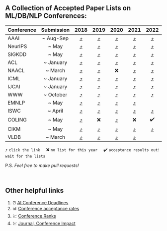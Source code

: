 ## A Collection of Accepted Paper Lists on ML/DB/NLP Conferences:

| **Conference** | Submission |2018 | 2019 | 2020 | 2021 | 2022 | 2023 | 2024 |
| :----------| :----: | :----:| :----:| :----:| :----:| :----: | :----: | :----: |
| AAAI       | ~ Aug-Sep |[:arrow_heading_up:](https://aaai.org/Conferences/AAAI-18/wp-content/uploads/2017/12/AAAI-18-Accepted-Paper-List.Web_.pdf) |[:arrow_heading_up:](https://aaai.org/Conferences/AAAI-19/wp-content/uploads/2018/11/AAAI-19_Accepted_Papers.pdf) | [:arrow_heading_up:](https://aaai.org/Conferences/AAAI-20/wp-content/uploads/2020/01/AAAI-20-Accepted-Paper-List.pdf) | [:arrow_heading_up:](https://aaai.org/Conferences/AAAI-21/wp-content/uploads/2020/12/AAAI-21_Accepted-Paper-List.Main_.Technical.Track_.pdf) | [:arrow_heading_up:](https://aaai.org/Conferences/AAAI-22/wp-content/uploads/2021/12/AAAI-22_Accepted_Paper_List_Main_Technical_Track.pdf) | | |
| NeurIPS    | ~ May | [:arrow_heading_up:](http://csml.stats.ox.ac.uk/news/2018-11-08-nips-papers/) |[:arrow_heading_up:](https://papers.nips.cc/book/advances-in-neural-information-processing-systems-32-2019) | [:arrow_heading_up:](https://neurips.cc/Conferences/2020/AcceptedPapersInitial) | [:arrow_heading_up:](https://neurips.cc/Conferences/2021/AcceptedPapersInitial) | [:arrow_heading_up:](https://nips.cc/Conferences/2022/Schedule?type=Poster) | | |
| SIGKDD    | ~ May | [:arrow_heading_up:](https://www.kdd.org/kdd2018/accepted-papers) |[:arrow_heading_up:](https://dblp.org/db/conf/kdd/kdd2019.html) | [:arrow_heading_up:](https://www.kdd.org/kdd2020/accepted-papers) | [:arrow_heading_up:](https://kdd.org/kdd2021/accepted-papers/index) |[:arrow_heading_up:](https://kdd.org/kdd2022/toc.html) | | |
| ACL      | ~ January | [:arrow_heading_up:](https://acl2018.org/programme/papers/) |[:arrow_heading_up:](https://www.aclweb.org/anthology/volumes/P19-1/) | [:arrow_heading_up:](https://acl2020.org/program/accepted/) | [:arrow_heading_up:](https://2021.aclweb.org/program/accept/) |[:arrow_heading_up:](https://www.2022.aclweb.org/_files/ugd/705d57_a48dbdbe56ec4951a2a050193090adec.pdf) | | |
| NAACL    | ~ March | [:arrow_heading_up:](https://naacl2018.wordpress.com/2018/03/02/list-of-accepted-papers/) |[:arrow_heading_up:](https://naacl2019.org/program/accepted/) | :x: | [:arrow_heading_up:](https://2021.naacl.org/program/accepted/) |[:arrow_heading_up:](https://2022.naacl.org/program/accepted_papers/) | | |
| ICML | ~ January | [:arrow_heading_up:](https://icml.cc/Conferences/2018/Schedule?type=Poster) |[:arrow_heading_up:](https://www.idiap.ch/~katharas/pages/accepted-papers-at-icml-2019.html) | [:arrow_heading_up:](https://icml.cc/Conferences/2020/Schedule?type=Poster) | [:arrow_heading_up:](https://icml.cc/Conferences/2021/Schedule?type=Poster) | [:arrow_heading_up:](https://icml.cc/Conferences/2022/AcceptedPapersInitial) | |
| IJCAI | ~ January | [:arrow_heading_up:](https://www.ijcai-18.org/accepted-papers/index.html) |[:arrow_heading_up:](https://www.ijcai19.org/accepted-papers.html) | [:arrow_heading_up:](http://static.ijcai.org/2020-accepted_papers.html) | [:arrow_heading_up:](https://ijcai-21.org/program-main-track/) | [:arrow_heading_up:](https://ijcai-22.org/main-track-accepted-papers/) | | |
| WWW | ~ October | [:arrow_heading_up:](https://www2018.thewebconf.org/proceedings/) | [:arrow_heading_up:](https://www2019.thewebconf.org/accepted-papers) | [:arrow_heading_up:](https://dl.acm.org/action/showFmPdf?doi=10.1145%2F3366423) | [:arrow_heading_up:](https://www2021.thewebconf.org/program/papers/) | [:arrow_heading_up:](https://www2022.thewebconf.org/accepted-papers/) | | |
| EMNLP | ~ May | [:arrow_heading_up:](https://www.aclweb.org/anthology/events/emnlp-2018/) | [:arrow_heading_up:](https://github.com/roomylee/EMNLP-2019-Papers) | [:arrow_heading_up:](https://2020.emnlp.org/papers/main) | [:arrow_heading_up:](https://2021.emnlp.org/papers) | | | |
| ISWC | ~ April | [:arrow_heading_up:](http://iswc2018.semanticweb.org/accepted-papers/index.html) |[:arrow_heading_up:](https://link.springer.com/book/10.1007/978-3-030-30796-7) | [:arrow_heading_up:](https://iswc2020.semanticweb.org/program/accepted-papers/) | [:arrow_heading_up:](https://iswc2021.semanticweb.org/accepted-papers) | [:arrow_heading_up:](https://iswc2022.semanticweb.org/index.php/accepted-papers/) | | |
| COLING | ~ May | [:arrow_heading_up:](https://coling2018.org/index.html%3Fp=1556.html) | :x: | [:arrow_heading_up:](https://coling2020.org/pages/accepted_papers_main_conference.html) | :x: | :heavy_check_mark: | | |
| CIKM | ~ May | [:arrow_heading_up:](https://dblp.org/db/conf/cikm/cikm2018) | [:arrow_heading_up:](https://dblp.org/db/conf/cikm/cikm2019.html) | [:arrow_heading_up:](https://www.cikm2020.org/accepted-papers/accepted-research-papers/) | [:arrow_heading_up:](https://www.cikm2021.org/accepted-papers) | [:arrow_heading_up:](https://www.cikm2022.org/papers-posters) | | |
| VLDB | ~ March | [:arrow_heading_up:](http://vldb2018.lncc.br/call-for-research-track.html) | [:arrow_heading_up:](https://vldb.org/2019/?papers-research) | [:arrow_heading_up:](https://vldb2020.org/accepted-papers.html) | [:arrow_heading_up:](https://vldb.org/2021/?papers-research) | | | |

:arrow_heading_up: `click the link` &nbsp; &nbsp;  :x: `no list for this year` &nbsp; &nbsp; :heavy_check_mark: `acceptance results out! wait for the lists`

P.S. *Feel free to make pull requests!*

<br>

## Other helpful links 
1. :alarm_clock: [AI Conference Deadlines](https://aideadlin.es/?sub=ML,NLP,DM)
2. :bar_chart: [Conference acceptance rates](https://aclweb.org/aclwiki/Conference_acceptance_rates)
3. :chart: [Conference Ranks](http://www.conferenceranks.com/#)
4. :chart: [Journal, Conference Impact](https://www.resurchify.com/)
